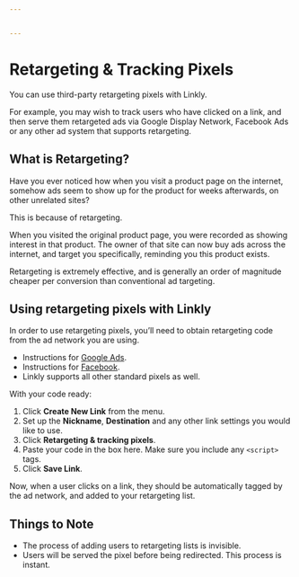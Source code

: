 ```yaml
---


---
```


<h1 id="retargeting--tracking-pixels">Retargeting &amp; Tracking Pixels</h1>
<p>You can use third-party retargeting pixels with Linkly.</p>
<p>For example, you may wish to track users who have clicked on a link, and then serve them retargeted ads via Google Display Network, Facebook Ads or any other ad system that supports retargeting.</p>
<h2 id="what-is-retargeting">What is Retargeting?</h2>
<p>Have you ever noticed how when you visit a product page on the internet, somehow ads seem to show up for the product for weeks afterwards, on other unrelated sites?</p>
<p>This is because of retargeting.</p>
<p>When you visited the original product page, you were recorded as showing interest in that product. The owner of that site can now buy ads across the internet, and target you specifically, reminding you this product exists.</p>
<p>Retargeting is extremely effective, and is generally an order of magnitude cheaper per conversion than conventional ad targeting.</p>
<h2 id="using-retargeting-pixels-with-linkly">Using retargeting pixels with Linkly</h2>
<p>In order to use retargeting pixels, you’ll need to obtain retargeting code from the ad network you are using.</p>
<ul>
<li>Instructions for <a href="https://support.google.com/google-.ads/answer/3210317?co=ADWORDS.IsAWNCustomer=false&amp;hl=en">Google Ads</a>.</li>
<li>Instructions for <a href="%5Bhttps://www.facebook.com/business/help/952192354843755#%5D(https://www.facebook.com/business/help/952192354843755#)">Facebook</a>.</li>
<li>Linkly supports all other standard pixels as well.</li>
</ul>
<p>With your code ready:</p>
<ol>
<li>Click <strong>Create New Link</strong> from the menu.</li>
<li>Set up the <strong>Nickname</strong>, <strong>Destination</strong> and any other link settings you would like to use.</li>
<li>Click <strong>Retargeting &amp; tracking pixels</strong>.</li>
<li>Paste your code in the box here. Make sure you include any <code>&lt;script&gt;</code> tags.</li>
<li>Click <strong>Save Link</strong>.</li>
</ol>
<p>Now, when a user clicks on a link, they should be automatically tagged by the ad network, and added to your retargeting list.</p>
<h2 id="things-to-note">Things to Note</h2>
<ul>
<li>The process of adding users to retargeting lists is invisible.</li>
<li>Users will be served the pixel before being redirected. This process is instant.</li>
</ul>

